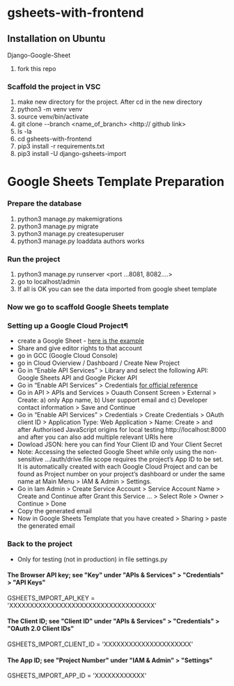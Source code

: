 # gsheets-with-frontend
## Installation on Ubuntu 

Django-Google-Sheet

1) fork this repo

### Scaffold the project in VSC

1) make new directory for the project. After cd in the new directory
2) python3 -m venv venv
3) source venv/bin/activate
4) git clone --branch <name_of_branch> <http:// github link>
5) ls -la
6) cd gsheets-with-frontend
7) pip3 install -r requirements.txt
8) pip3 install -U django-gsheets-import

# Google Sheets Template Preparation

### Prepare the database
1) python3 manage.py makemigrations
2) python3 manage.py migrate
3) python3 manage.py createsuperuser
4) python3 manage.py loaddata authors works

### Run the project
1) python3 manage.py runserver <port ...8081, 8082....>
2) go to localhost/admin 
3) If all is OK you can see the data imported from google sheet template

### Now we go to scaffold Google Sheets template
### Setting up a Google Cloud Project¶
- create a Google Sheet - [here is the example](https://docs.google.com/spreadsheets/d/1Ujp2H4wwlBRKeAhc3yGEIcoRne9DLNtVm6Cu6-_Dg3Y/edit#gid=0)
- Share and give editor rights to that account
- go in GCC (Google Cloud Console)
- go in Cloud Ovierview / Dashboard / Create New Project
- Go in “Enable API Services” > Library and select the following API: Google Sheets API and Google Picker API
- Go in “Enable API Services” > Credentials [for official reference](https://cloud.google.com/service-usage/docs/enabled-service?hl=it#default)
- Go in API > APIs and Services > Ouauth Consent Screen > External > Create: a) only App name, b) User support email and c) Developer contact information > Save and Continue
- Go in “Enable API Services” > Credentials > Create Credentials > OAuth client ID > Application Type: Web Application > Name: <App-Google-Sheets-Django > Create > and after Authorised JavaScript origins for local testing http://localhost:8000 and after you can also add multiple relevant URIs here
- Dowload JSON: here you can find Your Client ID and Your Client Secret
- Note: Accessing the selected Google Sheet while only using the non-sensitive .../auth/drive.file scope requires the project’s App ID to be set. It is automatically created with each Google Cloud Project and can be found as Project number on your project’s dashboard or under the same name at Main Menu > IAM & Admin > Settings.
- Go in Iam Admin > Create Service Account > Service Account Name > Create and Continue after Grant this Service ... > Select Role > Owner > Continue > Done
- Copy the generated email
- Now in Google Sheets Template that you have created > Sharing > paste the generated email
 
### Back to the project
- Only for testing (not in production)
 in file settings.py
 
 #### The Browser API key; see "Key" under "APIs & Services" > "Credentials" > "API Keys"
GSHEETS_IMPORT_API_KEY = 'XXXXXXXXXXXXXXXXXXXXXXXXXXXXXXXXXXX'

#### The Client ID; see "Client ID" under "APIs & Services" > "Credentials" > "OAuth 2.0 Client IDs"
GSHEETS_IMPORT_CLIENT_ID = 'XXXXXXXXXXXXXXXXXXXXX'

#### The App ID; see "Project Number" under "IAM & Admin" > "Settings"
GSHEETS_IMPORT_APP_ID = 'XXXXXXXXXXXX'








